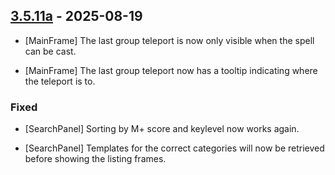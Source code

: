 ## [3.5.11a](https://github.com/NintendoLink07/MythicIOGrabber/releases/tag/3.5.11a) - 2025-08-19

- [MainFrame] The last group teleport is now only visible when the spell can be cast.

- [MainFrame] The last group teleport now has a tooltip indicating where the teleport is to.

### Fixed

- [SearchPanel] Sorting by M+ score and keylevel now works again.

- [SearchPanel] Templates for the correct categories will now be retrieved before showing the listing frames.